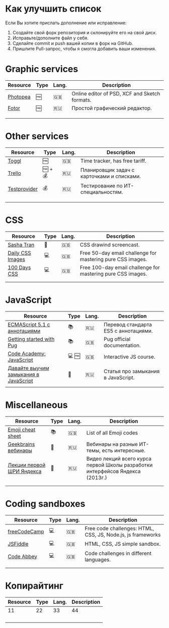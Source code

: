 # Как улучшить список

Если Вы хотите прислать дополнение или исправление:
1. Создайте свой форк репозитория и склонируйте его на свой диск.
2. Исправьте/дополните файл у себя.
3. Сделайте commit и push вашей копии в форк на GitHub.
4. Пришлите Pull-запрос, чтобы я смогла добавить ваши изменения.

# Graphic services
| Resource | Type | Lang. | Description |
-----------|------|----------|--------------
|[Photopea](https://www.photopea.com/)|:free:|:uk:|Online editor of PSD, XCF and Sketch formats.|
|[Fotor](https://h5.fotor.com)|:free:|:ru:|Простой графический редактор.|
|||||
|||||
|||||

# Other services
| Resource | Type | Lang. | Description |
-----------|------|----------|--------------
|[Toggl](https://toggl.com)|:free:|:uk:|Time tracker, has free tariff.|
|[Trello](https://trello.com/home)|:free: + :moneybag:|:ru:|Планировщик задач с карточками и списками.|
|[Testprovider](http://testprovider.com/)|:moneybag:|:ru:|Тестирование по ИТ-специальностям.|
|||||
|||||
|||||

# CSS

| Resource | Type | Lang. | Description |
-----------|------|----------|--------------
|[Sasha Tran](https://www.youtube.com/channel/UCCATAa8MWoBuH-sR_Jlx29A/videos)|:movie_camera:|:uk:|CSS drawind screencast.|
|[Daily CSS Images](http://dailycssimages.com/)|:computer:|:uk:|Free 50-day email challenge for mastering pure CSS images.|
|[100 Days CSS](https://100dayscss.com/)|:computer:|:uk:|Free 100-day email challenge for mastering pure CSS images.|
|||||
|||||


# JavaScript

| Resource | Type | Lang. | Description |
-----------|------|----------|--------------
|[ECMAScript 5.1 с аннотациями](http://es5.javascript.ru/)|:books:|:ru:|Перевод стандарта ES5 с аннотациями.|
|[Getting started with Pug](https://pugjs.org/api/getting-started.html)|:books:|:uk:|Pug official documentation.|
|[Code Academy: JavaScript](https://www.codecademy.com/en/tracks/javascript-combined)|:computer: :free:|:uk:| Interactive JS course. |
|[Давайте выучим замыкания в JavaScript](https://htmlacademy.ru/blog/195-lets-learn-javascript-closures)|:page_facing_up:|:ru:|Статья про замыкания в JavaScript.|
|||||

# Miscellaneous

| Resource | Type | Lang. | Description |
-----------|------|----------|--------------
|[Emoji cheat sheet](https://www.webpagefx.com/tools/emoji-cheat-sheet/)|:books:|:gb:|List of all Emoji codes|
|[Geekbrains вебинары](https://geekbrains.ru/events)|:movie_camera:|:ru:|Вебинары на разные ИТ-темы, есть интересные.|
|[Лекции первой ШРИ Яндекса](https://habrahabr.ru/company/yandex/blog/168259/)|:movie_camera:|:ru:|Видео лекций всего курса первой Школы разработки интерфейсов Яндекса (2013г.)|
|||||
|||||

# Coding sandboxes

| Resource | Type | Lang. | Description |
-----------|------|----------|--------------
|[freeCodeCamp](https://www.freecodecamp.org/)|:computer:|:uk:|Free code challenges: HTML, CSS, JS, Node.js, js frameworks|
|[JSFiddle](https://jsfiddle.net/)|:computer:|:uk:|HTML, CSS, JS simple sandbox.|
|[Code Abbey](http://www.codeabbey.com/)|:computer:|:uk:|Code challenges in different languages.|
|||||
|||||



# Копирайтинг

| Resource | Type | Lang. | Description |
-----------|------|----------|--------------
|11|22|33|44|
|||||
|||||
|||||
|||||



